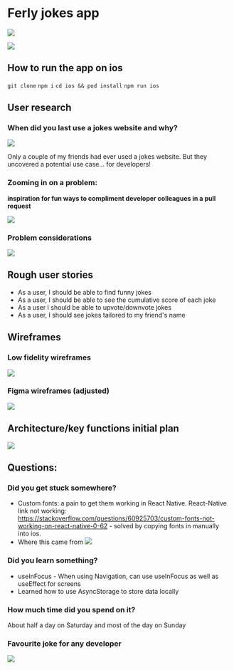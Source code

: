 # Ferly jokes app

![](https://i.imgur.com/v4FX6u4.png)

![](https://i.imgur.com/4z24FaW.png)

## How to run the app on ios

`git clone`
`npm i`
`cd ios && pod install`
`npm run ios`

## User research

### When did you last use a jokes website and why?

![](https://i.imgur.com/n28vy8r.jpg)

Only a couple of my friends had ever used a jokes website. But they uncovered a potential use case... for developers!

### Zooming in on a problem:

**inspiration for fun ways to compliment developer colleagues in a pull request**

![](https://i.imgur.com/e4yDAvg.jpg)

### Problem considerations

![](https://i.imgur.com/c6l8fzu.jpg)

## Rough user stories

- As a user, I should be able to find funny jokes
- As a user, I should be able to see the cumulative score of each joke
- As a user I should be able to upvote/downvote jokes
- As a user, I should see jokes tailored to my friend's name

## Wireframes

### Low fidelity wireframes

![](https://i.imgur.com/G97G2ED.jpg)

### Figma wireframes (adjusted)

![](https://i.imgur.com/fo5cjJD.png)

## Architecture/key functions initial plan

![](https://i.imgur.com/m4SEgy0.jpg)

## Questions:

### Did you get stuck somewhere?

- Custom fonts: a pain to get them working in React Native. React-Native link not working: https://stackoverflow.com/questions/60925703/custom-fonts-not-working-on-react-native-0-62 - solved by copying fonts in manually into ios.
- Where this came from
  ![](https://i.imgur.com/SOm2Z0y.png)

### Did you learn something?

- useInFocus - When using Navigation, can use useInFocus as well as useEffect for screens
- Learned how to use AsyncStorage to store data locally

### How much time did you spend on it?

About half a day on Saturday and most of the day on Sunday

### Favourite joke for any developer

![](https://i.imgur.com/iYIRJTp.png)
